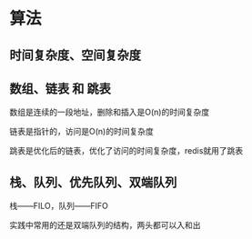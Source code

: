 # 算法

## 时间复杂度、空间复杂度

## 数组、链表 和 跳表  

数组是连续的一段地址，删除和插入是O(n)的时间复杂度

链表是指针的，访问是O(n)的时间复杂度

跳表是优化后的链表，优化了访问的时间复杂度，redis就用了跳表


## 栈、队列、优先队列、双端队列

栈——FILO，队列——FIFO

实践中常用的还是双端队列的结构，两头都可以入和出